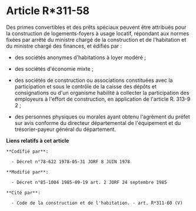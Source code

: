 # Article R*311-58

Des primes convertibles et des prêts spéciaux peuvent être attribués pour la construction de logements-foyers à usage
locatif, répondant aux normes fixées par arrêté du ministre chargé de la construction et de l'habitation et du ministre
chargé des finances, et édifiés par :

- des sociétés anonymes d'habitations à loyer modéré ;

- des sociétés d'économie mixte ;

- des sociétés de construction ou associations constituées avec la participation et sous le contrôle de la caisse des dépôts
et consignations ou d'un organisme habilité à collecter la participation des employeurs à l'effort de construction, en
application de l'article R. 313-9 2 ;

- des personnes physiques ou morales ayant obtenu l'agrément du préfet sur avis conforme du directeur départemental de
l'équipement et du trésorier-payeur général du département.

**Liens relatifs à cet article**

	**Codifié par**:

	  - Décret n°78-622 1978-05-31 JORF 8 JUIN 1978

	**Modifié par**:

	  - Décret n°85-1004 1985-09-19 art. 2 JORF 24 septembre 1985

	**Cité par**:

	  - Code de la construction et de l'habitation. - art. R*311-60 (V)
